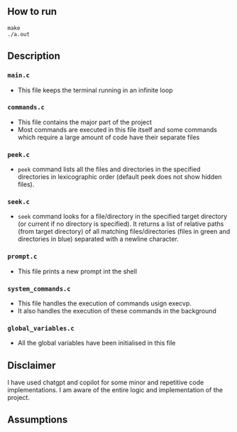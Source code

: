 ## How to run
```
make
./a.out
```

## Description

### ```main.c```
- This file keeps the terminal running in an infinite loop

### ```commands.c```
- This file contains the major part of the project
- Most commands are executed in this file itself and some commands which require a large amount of code have their separate files

### ```peek.c```
- `peek` command lists all the files and directories in the specified directories in lexicographic order (default peek does not show hidden files).

### ```seek.c```
- `seek` command looks for a file/directory in the specified target directory (or current if no directory is specified). It returns a list of relative paths (from target directory) of all matching files/directories (files in green and directories in blue) separated with a newline character.

### ```prompt.c```
- This file prints a new prompt int the shell

### ```system_commands.c```
- This file handles the execution of commands usign execvp. 
- It also handles the execution of these commands in the background

### ```global_variables.c```
- All the global variables have been initialised in this file

## Disclaimer
I have used chatgpt and copilot for some minor and repetitive code implementations. I am aware of the entire logic and implementation of the project.

## Assumptions

